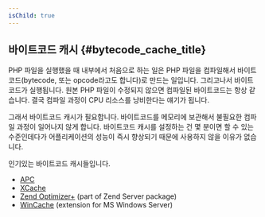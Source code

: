 ```yaml
---
isChild: true
---
```


## 바이트코드 캐시 {#bytecode_cache_title}

PHP 파일을 실행했을 때 내부에서 처음으로 하는 일은 PHP 파일을 컴파일해서 바이트코드(bytecode, 또는 opcode라고도 합니다)로 만드는 일입니다. 그리고나서 바이트코드가 실행됩니다. 원본 PHP 파일이 수정되지 않으면 컴파일된 바이트코드는 항상 같습니다. 결국 컴파일 과정이 CPU 리소스를 낭비한다는 얘기가 됩니다.

그래서 바이트코드 캐시가 필요합니다. 바이트코드를 메모리에 보관해서 불필요한 컴파일 과정이 일어나지 않게 합니다. 바이트코드 캐시를 설정하는 건 몇 분이면 할 수 있는 수준인데다가 어플리케이션의 성능이 즉시 향상되기 때문에 사용하지 않을 이유가 없습니다.

인기있는 바이트코드 캐시들입니다.

* [APC](http://php.net/manual/en/book.apc.php)
* [XCache](http://xcache.lighttpd.net/)
* [Zend Optimizer+](http://www.zend.com/products/server/) (part of Zend Server package)
* [WinCache](http://www.iis.net/download/wincacheforphp) (extension for MS Windows Server)
